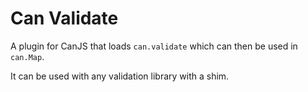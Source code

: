 # Can Validate

A plugin for CanJS that loads `can.validate` which can then be used in `can.Map`.

It can be used with any validation library with a shim.
